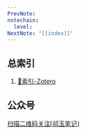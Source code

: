 ```yaml
---
PrevNote: 
notechain:
  level: 
NextNote: "[[index]]"
---
```


## 总索引
1. [🔖索引-Zotero](https://abbyqi.netlify.app/%E7%AC%94%E8%AE%B0/%F0%9F%93%96Zotero/%F0%9F%94%96%E7%B4%A2%E5%BC%95-Zotero.html)

## 公众号
[扫描二维码关注⌈祁玉笔记⌋](https://abbyqi.netlify.app/%E7%AC%94%E8%AE%B0/)


